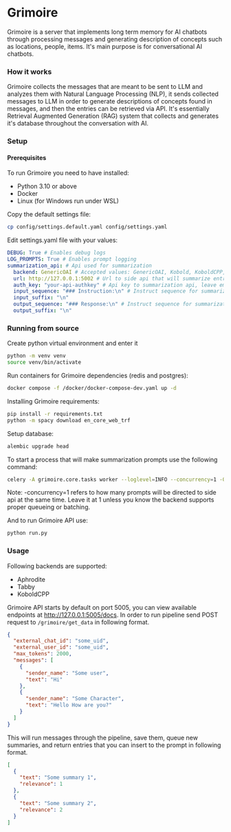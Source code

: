# Grimoire

Grimoire is a server that implements long term memory for AI chatbots through processing messages and generating description of concepts such as locations, people, items. It's main purpose is for conversational AI chatbots.

### How it works
Grimoire collects the messages that are meant to be sent to LLM and analyzes them with Natural Language Processing (NLP), it sends collected messages to LLM in order to generate descriptions of concepts found in messages, and then the entries can be retrieved via API. It's essentially Retrieval Augmented Generation (RAG) system that collects and generates it's database throughout the conversation with AI.

### Setup
#### Prerequisites
To run Grimoire you need to have installed:
- Python 3.10 or above
- Docker
- Linux (for Windows run under WSL)

Copy the default settings file:
```bash
cp config/settings.default.yaml config/settings.yaml
```

Edit settings.yaml file with your values:
```yaml
DEBUG: True # Enables debug logs
LOG_PROMPTS: True # Enables prompt logging
summarization_api: # Api used for summarization
  backend: GenericOAI # Accepted values: GenericOAI, Kobold, KoboldCPP, Aphrodite, Tabby
  url: http://127.0.0.1:5002 # Url to side api that will summarize entries
  auth_key: "your-api-authkey" # Api key to summarization api, leave empty or delete entry if there is none
  input_sequence: "### Instruction:\n" # Instruct sequence for summarization api
  input_suffix: "\n"
  output_sequence: "### Response:\n" # Instruct sequence for summarization api
  output_suffix: "\n"
```

### Running from source

Create python virtual environment and enter it
```bash
python -m venv venv
source venv/bin/activate
```

Run containers for Grimoire dependencies (redis and postgres):
```bash
docker compose -f /docker/docker-compose-dev.yaml up -d 
```

Installing Grimoire requirements:
```bash
pip install -r requirements.txt
python -m spacy download en_core_web_trf
```

Setup database:

```bash
alembic upgrade head
```

To start a process that will make summarization prompts use the following command:

```bash
celery -A grimoire.core.tasks worker --loglevel=INFO --concurrency=1 -Q summarization_queue --pool=threads
```
Note: -concurrency=1 refers to how many prompts will be directed to side api at the same time. Leave it at 1 unless you know the backend supports proper queueing or batching.

And to run Grimoire API use:
```bash
python run.py
```
### Usage
Following backends are supported:

- Aphrodite
- Tabby
- KoboldCPP

Grimoire API starts by default on port 5005, you can view available endpoints at http://127.0.0.1:5005/docs. In order to run pipeline send POST request to `/grimoire/get_data` in following format.

```json
{
  "external_chat_id": "some_uid",
  "external_user_id": "some_uid",
  "max_tokens": 2000,
  "messages": [
    {
      "sender_name": "Some user",
      "text": "Hi"
    },
    {
      "sender_name": "Some Character",
      "text": "Hello How are you?"
    }
  ]
}
```

This will run messages through the pipeline, save them, queue new summaries, and return entries that you can insert to the prompt in following format. 
```json
[
  {
    "text": "Some summary 1",
    "relevance": 1
  },
  {
    "text": "Some summary 2",
    "relevance": 2
  }
]
```